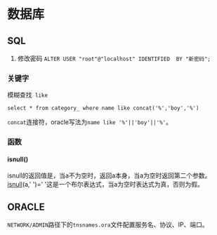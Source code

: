 # 数据库

## SQL

1. 修改密码  `ALTER USER "root"@"localhost" IDENTIFIED  BY "新密码";`

### 关键字

模糊查找` like`

```mysql
select * from category_ where name like concat('%','boy','%')
```

`concat`连接符，oracle写法为`name like '%'||'boy'||'%'`。

### 函数

#### isnull()

isnull的返回值是，当a不为空时，返回a本身，当a为空时返回第二个参数。[isnull](https://www.baidu.com/s?wd=isnull&tn=SE_PcZhidaonwhc_ngpagmjz&rsv_dl=gh_pc_zhidao)(a,' ')=' '这是一个布尔表达式，当a为空时表达式为真，否则为假。













## ORACLE

`NETWORK/ADMIN`路径下的`tnsnames.ora`文件配置服务名、协议、IP、端口。

